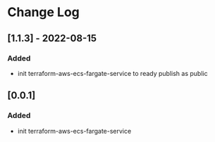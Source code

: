 # Change Log

## [1.1.3] - 2022-08-15

### Added

- init terraform-aws-ecs-fargate-service to ready publish as public

## [0.0.1]

### Added

- init terraform-aws-ecs-fargate-service
